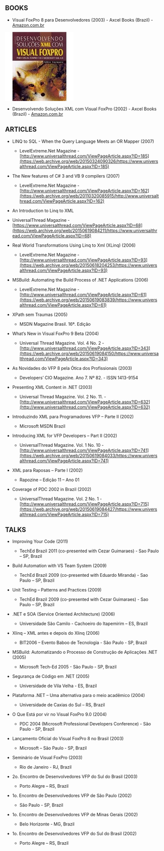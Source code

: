 ## BOOKS 

- Visual FoxPro 8 para Desenvolvedores (2003) - Axcel Books (Brazil) - [Amazon.com.br](https://www.amazon.com.br/Visual-Foxpro-8-Para-Desenvolvedores/dp/8573231971/ref=sr_1_1?dchild=1&qid=1615351890&refinements=p_27%3AVazquez+Fabio&s=books&sr=1-1&text=Vazquez+Fabio)

![Desenvolvendo](/book_desenvolvendo.jpg)

- Desenvolvendo Soluções XML com Visual FoxPro (2002) - Axcel Books (Brazil) - [Amazon.com.br](https://www.amazon.com.br/Desenvolvendo-Solu%C3%A7%C3%B5es-Xml-Visual-Foxpro/dp/8573231777)


## ARTICLES 

- LINQ to SQL - When the Query Language Meets an OR Mapper (2007) 
  - LevelExtreme.Net Magazine - [http://www.universalthread.com/ViewPageArticle.aspx?ID=185](https://web.archive.org/web/20150324090326/https://www.universalthread.com/ViewPageArticle.aspx?ID=185)

- The New features of C# 3 and VB 9 compilers (2007) 
  - LevelExtreme.Net Magazine - [http://www.universalthread.com/ViewPageArticle.aspx?ID=162](https://web.archive.org/web/20110320085915/http://www.universalthread.com/ViewPageArticle.aspx?ID=162)

- An Introduction to Linq to XML 
-  UniversalThread Magazine - [https://www.universalthread.com/ViewPageArticle.aspx?ID=68](https://web.archive.org/web/20150619084211/https://www.universalthread.com/ViewPageArticle.aspx?ID=68)

- Real World Transformations Using Linq to Xml (XLinq) (2006) 
  - LevelExtreme.Net Magazine - [http://www.universalthread.com/ViewPageArticle.aspx?ID=93](https://web.archive.org/web/20150618204253/https://www.universalthread.com/ViewPageArticle.aspx?ID=93)

- MSBuild: Automating the Build Process of .NET Applications (2006) 
  - LevelExtreme.Net Magazine - [http://www.universalthread.com/ViewPageArticle.aspx?ID=61](https://web.archive.org/web/20150619083839/https://www.universalthread.com/ViewPageArticle.aspx?ID=61)

- XPath sem Traumas (2005)
  - MSDN Magazine Brasil. 16ª. Edição 
 
- What’s New in Visual FoxPro 9 Beta (2004) 
  - Universal Thread Magazine. Vol. 4 No. 2 - [http://www.universalthread.com/ViewPageArticle.aspx?ID=343](https://web.archive.org/web/20150619084150/https://www.universalthread.com/ViewPageArticle.aspx?ID=343)
 
- As Novidades do VFP 8 pela Ótica dos Profissionais (2003) 
  - Developers’ CIO Magazine. Ano 7. Nº 82. - ISSN 1413-9154 

- Presenting XML Content in .NET (2003) 
  - Universal Thread Magazine. Vol. 2 No. 11. - [http://www.universalthread.com/ViewPageArticle.aspx?ID=632](http://www.universalthread.com/ViewPageArticle.aspx?ID=632)

- Introduzindo XML para Programadores VFP – Parte II (2002) 
  - Microsoft MSDN Brazil 

- Introducing XML for VFP Developers – Part II (2002) 
  - UniversalThread Magazine. Vol. 1 No. 10 - [http://www.universalthread.com/ViewPageArticle.aspx?ID=741](https://web.archive.org/web/20150619084033/https://www.universalthread.com/ViewPageArticle.aspx?ID=741)

- XML para Raposas – Parte I (2002) 
  - Rapozine – Edição 11 – Ano 01 

- Coverage of PDC 2002 in Brazil (2002)  
  - UniversalThread Magazine. Vol. 2 No. 1 - [http://www.universalthread.com/ViewPageArticle.aspx?ID=715](https://web.archive.org/web/20150619084427/https://www.universalthread.com/ViewPageArticle.aspx?ID=715)


## TALKS  
 
- Improving Your Code (2011) 
  - TechEd Brazil 2011 (co-presented with Cezar Guimaraes) - Sao Paulo – SP, Brazil 

- Build Automation with VS Team System (2009) 
  - TechEd Brazil 2009 (co-presented with Eduardo Miranda) - Sao Paulo – SP, Brazil 

- Unit Testing – Patterns and Practices (2009) 
  - TechEd Brazil 2009 (co-presented with Cezar Guimaraes) - Sao Paulo – SP, Brazil 

- .NET e SOA (Service Oriented Architecture) (2006) 
  - Universidade São Camilo  - Cachoeiro do Itapemirim – ES, Brazil 

- Xlinq – XML antes e depois do Xlinq (2006) 
  - BIT2006 – Evento Baboo de Tecnologia - São Paulo - SP, Brazil 

- MSBuild: Automatizando o Processo de Construção de Aplicações .NET (2005) 
  - Microsoft Tech-Ed 2005 - São Paulo - SP, Brazil 

- Segurança de Código em .NET (2005) 
  - Universidade de Vila Velha - ES, Brazil 
 
- Plataforma .NET – Uma alternativa para o meio acadêmico (2004) 
  - Universidade de Caxias do Sul – RS, Brazil 

- O Que Está por vir no Visual FoxPro 9.0 (2004) 
  - PDC 2004 (Microsoft Professional Developers Conference) - São Paulo - SP, Brazil 

- Lançamento Oficial do Visual FoxPro 8 no Brasil (2003) 
  - Microsoft – São Paulo - SP, Brazil 
 
- Seminário de Visual FoxPro (2003) 
  - Rio de Janeiro - RJ, Brazil 

- 2o. Encontro de Desenvolvedores VFP do Sul do Brasil (2003) 
  - Porto Alegre – RS, Brazil 
 
- 1o. Encontro de Desenvolvedores VFP de São Paulo (2002) 
  - São Paulo - SP, Brazil 
 
- 1o. Encontro de Desenvolvedores VFP de Minas Gerais (2002) 
  - Belo Horizonte - MG, Brazil 
 
- 1o. Encontro de Desenvolvedores VFP do Sul do Brasil (2002) 
  - Porto Alegre – RS, Brazil 


